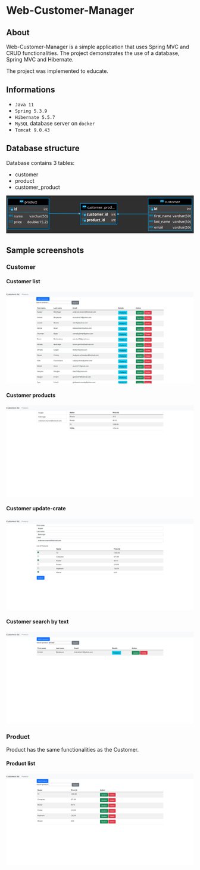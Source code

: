 # Web-Customer-Manager

## About

Web-Customer-Manager is a simple application that uses Spring MVC and 
CRUD functionalities. The project demonstrates the use of a database, 
Spring MVC and Hibernate.

The project was implemented to educate.

## Informations

- `Java 11`
- `Spring 5.3.9`
- `Hibernate 5.5.7`
- `MySQL` database server on `docker`
- `Tomcat 9.0.43`  

## Database structure

Database contains 3 tables:

- customer
- product
- customer_product

![](gitimages/tables.png "Tables")

## Sample screenshots

### Customer

#### Customer list

![](gitimages/customer-list.png)

#### Customer products

![](gitimages/customer-products.png)

#### Customer update-crate

![](gitimages/customer-update-create.png)

#### Customer search by text

![](gitimages/customer-search.png)

### Product

Product has the same functionalities as the Customer.

#### Product list

![](gitimages/product-list.png)
